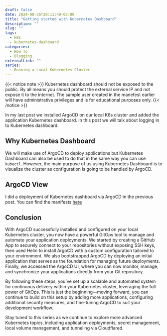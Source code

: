 ```yaml
---
draft: false
date: 2024-08-26T20:11:49-05:00
title: "Getting started with Kubernetes Dashboard"
description: ""
slug: ""
tags:
  - k8s
  - kubernetes-dashboard
categories:
  - How To
  - Blogging
externalLink: ""
series:
  - Running a Local Kubernetes Cluster
---
```


{{< notice note >}}
Kubernetes dashboard should not be exposed to the public. By all means you should protect the external service IP and not expose it to the internet.
The sample user created in the manefest earlier will have administrative privileges and is for educational purposes only.
{{< /notice >}}

In my last post we installed ArgoCD on our local K8s cluster and added the application Kubernetes dashboard. In this post we will talk about logging in to Kubernetes dashboard.

## Why Kubernetes Dashboard

We will make use of ArgoCD to deploy applications but Kubernetes Dashboard can also be used to do that in the same way you can use `kubectl`. However, the main purpose of us using Kubernetes Dashboard is to visualize the cluster as configuration is going to be handled by ArgoCD.

## ArgoCD View

I did a deployment of Kubernetes dashboard via ArgoCD in the previous post. You can find the manifests [here](https://github.com/komailo/argocd-example-manifests/tree/main/applicationset/all-clusters/kubernetes-dashboard)

## Conclusion

With ArgoCD successfully installed and configured on your local Kubernetes cluster, you now have a powerful GitOps tool to manage and automate your application deployments. We started by creating a GitHub App to securely connect to your repositories without exposing SSH keys, then used Helm to install ArgoCD with a custom configuration tailored to your environment. We also bootstrapped ArgoCD by deploying an initial application that serves as the foundation for managing future deployments. Finally, we accessed the ArgoCD UI, where you can now monitor, manage, and synchronize your applications directly from your Git repository.

By following these steps, you’ve set up a scalable and automated system for continuous delivery within your Kubernetes cluster, leveraging the full power of GitOps. This is just the beginning—moving forward, you can continue to build on this setup by adding more applications, configuring additional security measures, and fine-tuning ArgoCD to suit your development workflow.

Stay tuned to this series as we continue to explore more advanced Kubernetes topics, including application deployments, secret management, local volume management, and tunneling via Cloudflared.

